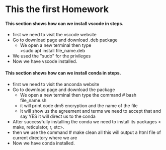# This the first Homework

#### This section shows how can we install vscode in steps. 

* first we need to visit the vscode website
* Go to download page and download .deb package
  * We open a new terminal then type  
                   >sudo apt install file_name.deb
* We used the "sudo" for the privileges 
* Now we have vscode installed. 
>
>
> 


#### This section shows how can we install conda in steps. 

* first we need to visit the anconda website
* Go to download page and download the package
  * We open a new terminal then type the command
        # bash file_name.sh
  * it will print code dm5 encryption and the name of the file
  * It will show us the agreement and terms we need to accept that and say YES it will direct us to the conda
* After successfully installing the conda we need to install its packages < make, reticulator, r, etc>. 
* then we use the command 
      # make clean all 
this will output a html file of current directory where we are  
* Now we have conda installed. 
